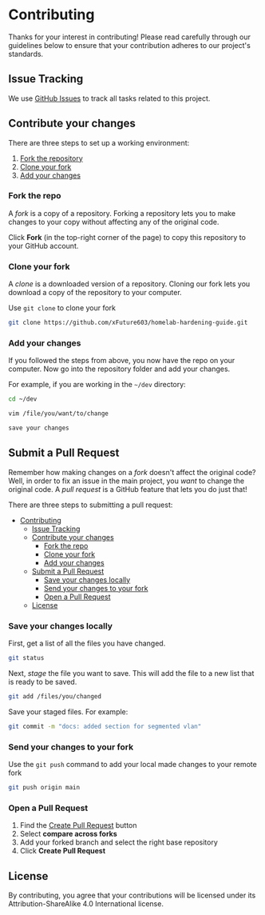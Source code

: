 # Contributing

Thanks for your interest in contributing! Please read carefully through our
guidelines below to ensure that your contribution adheres to our project's
standards.

## Issue Tracking

We use
[GitHub Issues](https://github.com/xFuture603/homelab-hardening-guide/issues)
to track all tasks related to this project.

## Contribute your changes

There are three steps to set up a working environment:

1. [Fork the repository](#fork-the-repo)
2. [Clone your fork](#clone-your-fork)
3. [Add your changes](#add-your-changes)

### Fork the repo

A _fork_ is a copy of a repository. Forking a repository lets you to make
changes to your copy without affecting any of the original code.

Click **Fork** (in the top-right corner of the page) to copy this repository
to your GitHub account.

### Clone your fork

A _clone_ is a downloaded version of a repository. Cloning our fork lets you
download a copy of the repository to your computer.

Use `git clone` to clone your fork

```bash
git clone https://github.com/xFuture603/homelab-hardening-guide.git
```

### Add your changes

If you followed the steps from above, you now have the repo on your computer.
Now go into the repository folder and add your changes.

For example, if you are working in the `~/dev` directory:

```bash
cd ~/dev

vim /file/you/want/to/change

save your changes
```

## Submit a Pull Request

Remember how making changes on a _fork_ doesn't affect the original code?
Well, in order to fix an issue in the main project,
you _want_ to change the original code. A _pull request_
is a GitHub feature that lets you do just that!

There are three steps to submitting a pull request:

- [Contributing](#contributing)
  - [Issue Tracking](#issue-tracking)
  - [Contribute your changes](#contribute-your-changes)
    - [Fork the repo](#fork-the-repo)
    - [Clone your fork](#clone-your-fork)
    - [Add your changes](#add-your-changes)
  - [Submit a Pull Request](#submit-a-pull-request)
    - [Save your changes locally](#save-your-changes-locally)
    - [Send your changes to your fork](#send-your-changes-to-your-fork)
    - [Open a Pull Request](#open-a-pull-request)
  - [License](#license)

### Save your changes locally

First, get a list of all the files you have changed.

```bash
git status
```

Next, _stage_ the file you want to save. This will add the file to a new list
that is ready to be saved.

```bash
git add /files/you/changed
```

Save your staged files. For example:

```bash
git commit -m "docs: added section for segmented vlan"
```

### Send your changes to your fork

Use the `git push` command to add your local made changes to your remote fork

```bash
git push origin main
```

### Open a Pull Request

1. Find the [Create Pull Request][create-pr] button
1. Select **compare across forks**
1. Add your forked branch and select the right base repository
1. Click **Create Pull Request**

## License

By contributing, you agree that your contributions will be licensed under its
Attribution-ShareAlike 4.0 International license.

[create-pr]: https://github.com/xFuture603/homelab-hardening-guide/compare/
